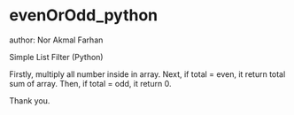 # evenOrOdd_python

author: Nor Akmal Farhan

Simple List Filter (Python)

Firstly, multiply all number inside in array. Next, if total = even, it return total sum of array. Then, if total = odd, it return 0.

Thank you.
